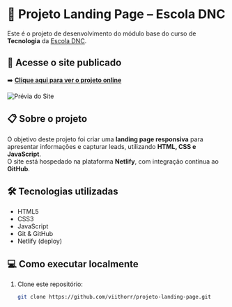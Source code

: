 # 🚀 Projeto Landing Page – Escola DNC

Este é o projeto de desenvolvimento do módulo base do curso de **Tecnologia** da [Escola DNC](https://www.escoladnc.com.br).

## 🔗 Acesse o site publicado
➡️ **[Clique aqui para ver o projeto online](https://landingpageescolaadnc.netlify.app/)**

![Prévia do Site](https://i.ibb.co/YXy2Q8k/preview.png)

## 📋 Sobre o projeto
O objetivo deste projeto foi criar uma **landing page responsiva** para apresentar informações e capturar leads, utilizando **HTML, CSS e JavaScript**.  
O site está hospedado na plataforma **Netlify**, com integração contínua ao **GitHub**.

## 🛠️ Tecnologias utilizadas
- HTML5  
- CSS3  
- JavaScript  
- Git & GitHub  
- Netlify (deploy)

## 💻 Como executar localmente
1. Clone este repositório:
   ```bash
   git clone https://github.com/viithorr/projeto-landing-page.git
